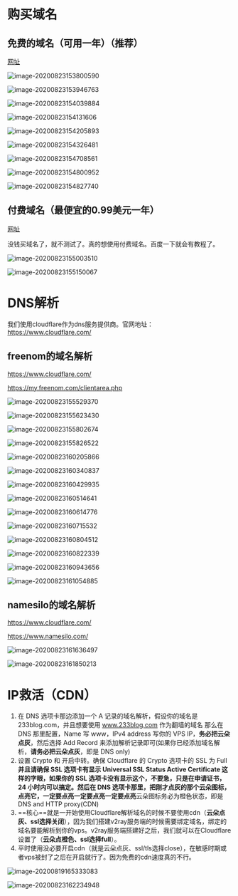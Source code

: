# 购买域名

## 免费的域名（可用一年）（推荐）

[网址](https://my.freenom.com/clientarea.php)

![image-20200823153800590](https://gitee.com/haitaoss/PicBed/raw/master/science/image-20200823153800590.jpg)

![image-20200823153946763](https://gitee.com/haitaoss/PicBed/raw/master/science/image-20200823153946763.jpg)

![image-20200823154039884](https://gitee.com/haitaoss/PicBed/raw/master/science/image-20200823154039884.jpg)

![image-20200823154131606](https://gitee.com/haitaoss/PicBed/raw/master/science/image-20200823154131606.jpg)

![image-20200823154205893](https://gitee.com/haitaoss/PicBed/raw/master/science/image-20200823154205893.jpg)

![image-20200823154326481](https://gitee.com/haitaoss/PicBed/raw/master/science/image-20200823154326481.jpg)

![image-20200823154708561](https://gitee.com/haitaoss/PicBed/raw/master/science/image-20200823154708561.jpg)

![image-20200823154800952](https://gitee.com/haitaoss/PicBed/raw/master/science/image-20200823154800952.jpg)

![image-20200823154827740](https://gitee.com/haitaoss/PicBed/raw/master/science/image-20200823154827740.jpg)



## 付费域名（最便宜的0.99美元一年）

[网址](https://www.namesilo.com/)

没钱买域名了，就不测试了。真的想使用付费域名。百度一下就会有教程了。

![image-20200823155003510](https://gitee.com/haitaoss/PicBed/raw/master/science/image-20200823155003510.jpg)

![image-20200823155150067](https://gitee.com/haitaoss/PicBed/raw/master/science/image-20200823155150067.jpg)



# DNS解析

我们使用cloudflare作为dns服务提供商。官网地址： https://www.cloudflare.com/

## freenom的域名解析

https://www.cloudflare.com/

https://my.freenom.com/clientarea.php

![image-20200823155529370](https://gitee.com/haitaoss/PicBed/raw/master/science/image-20200823155529370.jpg)

![image-20200823155623430](https://gitee.com/haitaoss/PicBed/raw/master/science/image-20200823155623430.jpg)

![image-20200823155802674](https://gitee.com/haitaoss/PicBed/raw/master/science/image-20200823155802674.jpg)

![image-20200823155826522](https://gitee.com/haitaoss/PicBed/raw/master/science/image-20200823155826522.jpg)

![image-20200823160205866](https://gitee.com/haitaoss/PicBed/raw/master/science/image-20200823160205866.jpg)

![image-20200823160340837](https://gitee.com/haitaoss/PicBed/raw/master/science/image-20200823160340837.jpg)

![image-20200823160429935](https://gitee.com/haitaoss/PicBed/raw/master/science/image-20200823160429935.jpg)

![image-20200823160514641](https://gitee.com/haitaoss/PicBed/raw/master/science/image-20200823160514641.jpg)

![image-20200823160614776](https://gitee.com/haitaoss/PicBed/raw/master/science/image-20200823160614776.jpg)

![image-20200823160715532](https://gitee.com/haitaoss/PicBed/raw/master/science/image-20200823160715532.jpg)

![image-20200823160804512](https://gitee.com/haitaoss/PicBed/raw/master/science/image-20200823160804512.jpg)

![image-20200823160822339](https://gitee.com/haitaoss/PicBed/raw/master/science/image-20200823160822339.jpg)

![image-20200823160943656](https://gitee.com/haitaoss/PicBed/raw/master/science/image-20200823160943656.jpg)

![image-20200823161054885](https://gitee.com/haitaoss/PicBed/raw/master/science/image-20200823161054885.jpg)



## namesilo的域名解析

https://www.cloudflare.com/

https://www.namesilo.com/

![image-20200823161636497](https://gitee.com/haitaoss/PicBed/raw/master/science/image-20200823161636497.jpg)

![image-20200823161850213](https://gitee.com/haitaoss/PicBed/raw/master/science/image-20200823161850213.jpg)



# IP救活（CDN）

1. 在 DNS 选项卡那边添加一个 A 记录的域名解析，假设你的域名是 233blog.com，并且想要使用 www.233blog.com 作为翻墙的域名
   那么在 DNS 那里配置，Name 写 www，IPv4 address 写你的 VPS IP，**务必把云朵点灰**，然后选择 Add Record 来添加解析记录即可(如果你已经添加域名解析，**请务必把云朵点灰**，即是 DNS only)
2. 设置 Crypto 和 开启中转。确保 Cloudflare 的 Crypto 选项卡的 SSL 为 Full**并且请确保 SSL 选项卡有显示 Universal SSL Status Active Certificate 这样的字眼，如果你的 SSL 选项卡没有显示这个，不要急，只是在申请证书，24 小时内可以搞定。然后在 DNS 选项卡那里，把刚才点灰的那个云朵图标，点亮它，一定要点亮一定要点亮一定要点亮**云朵图标务必为橙色状态，即是 DNS and HTTP proxy(CDN)
3. ==核心==就是一开始使用Cloudflare解析域名的时候不要使用cdn（**云朵点灰、ssl选择关闭**），因为我们搭建v2ray服务端的时候需要绑定域名，绑定的域名要能解析到你的vps。v2ray服务端搭建好之后，我们就可以在Cloudflare设置了（**云朵点橙色、ssl选择full**）。
4. 平时使用没必要开启cdn（就是云朵点灰、ssl/tls选择close），在敏感时期或者vps被封了之后在开启就行了。因为免费的cdn速度真的不行。



![image-20200819165333083](https://gitee.com/haitaoss/PicBed/raw/master/science/image-20200819165333083.jpg)

![image-20200823162234948](https://gitee.com/haitaoss/PicBed/raw/master/science/image-20200823162234948.jpg)


